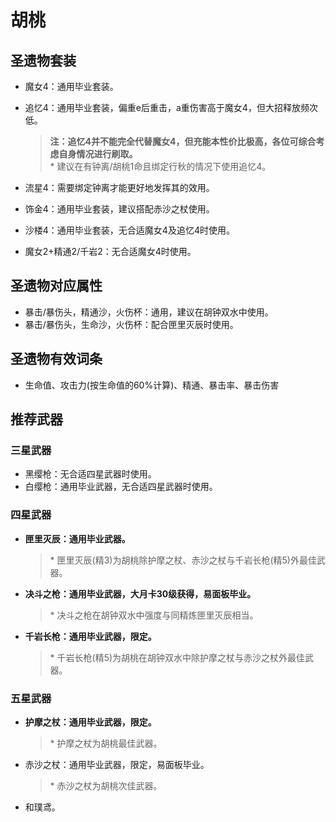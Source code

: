 # 胡桃

## 圣遗物套装

- 魔女4：通用毕业套装。
- 追忆4：通用毕业套装，偏重e后重击，a重伤害高于魔女4，但大招释放频次低。

  > **注：追忆4并不能完全代替魔女4，但充能本性价比极高，各位可综合考虑自身情况进行刷取。**  
  > \* 建议在有钟离/胡桃1命且绑定行秋的情况下使用追忆4。  

- 流星4：需要绑定钟离才能更好地发挥其的效用。
- 饰金4：通用毕业套装，建议搭配赤沙之杖使用。
- 沙楼4：通用毕业套装，无合适魔女4及追忆4时使用。
- 魔女2+精通2/千岩2：无合适魔女4时使用。

## 圣遗物对应属性

- 暴击/暴伤头，精通沙，火伤杯：通用，建议在胡钟双水中使用。
- 暴击/暴伤头，生命沙，火伤杯：配合匣里灭辰时使用。

## 圣遗物有效词条

- 生命值、攻击力(按生命值的60%计算)、精通、暴击率、暴击伤害

## 推荐武器

### 三星武器

- 黑缨枪：无合适四星武器时使用。
- 白缨枪：通用毕业武器，无合适四星武器时使用。

### 四星武器

- **匣里灭辰：通用毕业武器。**

  > \* 匣里灭辰(精3)为胡桃除护摩之杖、赤沙之杖与千岩长枪(精5)外最佳武器。  

- **决斗之枪：通用毕业武器，大月卡30级获得，易面板毕业。**

  > \* 决斗之枪在胡钟双水中强度与同精炼匣里灭辰相当。  

- **千岩长枪：通用毕业武器，限定。**

  > \* 千岩长枪(精5)为胡桃在胡钟双水中除护摩之杖与赤沙之杖外最佳武器。  

### 五星武器

- **护摩之杖：通用毕业武器，限定。**

  > \* 护摩之杖为胡桃最佳武器。  

- 赤沙之杖：通用毕业武器，限定，易面板毕业。

  > \* 赤沙之杖为胡桃次佳武器。  

- 和璞鸢。
